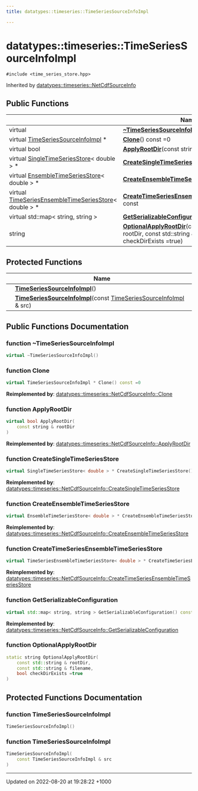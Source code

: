 ```yaml
---
title: datatypes::timeseries::TimeSeriesSourceInfoImpl

---
```


# datatypes::timeseries::TimeSeriesSourceInfoImpl






`#include <time_series_store.hpp>`

Inherited by [datatypes::timeseries::NetCdfSourceInfo](/uchronia-ts-doc/cpp/Classes/classdatatypes_1_1timeseries_1_1NetCdfSourceInfo/)

## Public Functions

|                | Name           |
| -------------- | -------------- |
| virtual | **[~TimeSeriesSourceInfoImpl](/uchronia-ts-doc/cpp/Classes/classdatatypes_1_1timeseries_1_1TimeSeriesSourceInfoImpl/#function-~timeseriessourceinfoimpl)**() |
| virtual [TimeSeriesSourceInfoImpl](/uchronia-ts-doc/cpp/Classes/classdatatypes_1_1timeseries_1_1TimeSeriesSourceInfoImpl/) * | **[Clone](/uchronia-ts-doc/cpp/Classes/classdatatypes_1_1timeseries_1_1TimeSeriesSourceInfoImpl/#function-clone)**() const =0 |
| virtual bool | **[ApplyRootDir](/uchronia-ts-doc/cpp/Classes/classdatatypes_1_1timeseries_1_1TimeSeriesSourceInfoImpl/#function-applyrootdir)**(const string & rootDir) |
| virtual [SingleTimeSeriesStore](/uchronia-ts-doc/cpp/Classes/classdatatypes_1_1timeseries_1_1SingleTimeSeriesStore/)< double > * | **[CreateSingleTimeSeriesStore](/uchronia-ts-doc/cpp/Classes/classdatatypes_1_1timeseries_1_1TimeSeriesSourceInfoImpl/#function-createsingletimeseriesstore)**() const |
| virtual [EnsembleTimeSeriesStore](/uchronia-ts-doc/cpp/Classes/classdatatypes_1_1timeseries_1_1EnsembleTimeSeriesStore/)< double > * | **[CreateEnsembleTimeSeriesStore](/uchronia-ts-doc/cpp/Classes/classdatatypes_1_1timeseries_1_1TimeSeriesSourceInfoImpl/#function-createensembletimeseriesstore)**() const |
| virtual [TimeSeriesEnsembleTimeSeriesStore](/uchronia-ts-doc/cpp/Classes/classdatatypes_1_1timeseries_1_1TimeSeriesEnsembleTimeSeriesStore/)< double > * | **[CreateTimeSeriesEnsembleTimeSeriesStore](/uchronia-ts-doc/cpp/Classes/classdatatypes_1_1timeseries_1_1TimeSeriesSourceInfoImpl/#function-createtimeseriesensembletimeseriesstore)**() const |
| virtual std::map< string, string > | **[GetSerializableConfiguration](/uchronia-ts-doc/cpp/Classes/classdatatypes_1_1timeseries_1_1TimeSeriesSourceInfoImpl/#function-getserializableconfiguration)**() const |
| string | **[OptionalApplyRootDir](/uchronia-ts-doc/cpp/Classes/classdatatypes_1_1timeseries_1_1TimeSeriesSourceInfoImpl/#function-optionalapplyrootdir)**(const std::string & rootDir, const std::string & filename, bool checkDirExists =true) |

## Protected Functions

|                | Name           |
| -------------- | -------------- |
| | **[TimeSeriesSourceInfoImpl](/uchronia-ts-doc/cpp/Classes/classdatatypes_1_1timeseries_1_1TimeSeriesSourceInfoImpl/#function-timeseriessourceinfoimpl)**() |
| | **[TimeSeriesSourceInfoImpl](/uchronia-ts-doc/cpp/Classes/classdatatypes_1_1timeseries_1_1TimeSeriesSourceInfoImpl/#function-timeseriessourceinfoimpl)**(const [TimeSeriesSourceInfoImpl](/uchronia-ts-doc/cpp/Classes/classdatatypes_1_1timeseries_1_1TimeSeriesSourceInfoImpl/) & src) |

## Public Functions Documentation

### function ~TimeSeriesSourceInfoImpl

```cpp
virtual ~TimeSeriesSourceInfoImpl()
```


### function Clone

```cpp
virtual TimeSeriesSourceInfoImpl * Clone() const =0
```


**Reimplemented by**: [datatypes::timeseries::NetCdfSourceInfo::Clone](/uchronia-ts-doc/cpp/Classes/classdatatypes_1_1timeseries_1_1NetCdfSourceInfo/#function-clone)


### function ApplyRootDir

```cpp
virtual bool ApplyRootDir(
    const string & rootDir
)
```


**Reimplemented by**: [datatypes::timeseries::NetCdfSourceInfo::ApplyRootDir](/uchronia-ts-doc/cpp/Classes/classdatatypes_1_1timeseries_1_1NetCdfSourceInfo/#function-applyrootdir)


### function CreateSingleTimeSeriesStore

```cpp
virtual SingleTimeSeriesStore< double > * CreateSingleTimeSeriesStore() const
```


**Reimplemented by**: [datatypes::timeseries::NetCdfSourceInfo::CreateSingleTimeSeriesStore](/uchronia-ts-doc/cpp/Classes/classdatatypes_1_1timeseries_1_1NetCdfSourceInfo/#function-createsingletimeseriesstore)


### function CreateEnsembleTimeSeriesStore

```cpp
virtual EnsembleTimeSeriesStore< double > * CreateEnsembleTimeSeriesStore() const
```


**Reimplemented by**: [datatypes::timeseries::NetCdfSourceInfo::CreateEnsembleTimeSeriesStore](/uchronia-ts-doc/cpp/Classes/classdatatypes_1_1timeseries_1_1NetCdfSourceInfo/#function-createensembletimeseriesstore)


### function CreateTimeSeriesEnsembleTimeSeriesStore

```cpp
virtual TimeSeriesEnsembleTimeSeriesStore< double > * CreateTimeSeriesEnsembleTimeSeriesStore() const
```


**Reimplemented by**: [datatypes::timeseries::NetCdfSourceInfo::CreateTimeSeriesEnsembleTimeSeriesStore](/uchronia-ts-doc/cpp/Classes/classdatatypes_1_1timeseries_1_1NetCdfSourceInfo/#function-createtimeseriesensembletimeseriesstore)


### function GetSerializableConfiguration

```cpp
virtual std::map< string, string > GetSerializableConfiguration() const
```


**Reimplemented by**: [datatypes::timeseries::NetCdfSourceInfo::GetSerializableConfiguration](/uchronia-ts-doc/cpp/Classes/classdatatypes_1_1timeseries_1_1NetCdfSourceInfo/#function-getserializableconfiguration)


### function OptionalApplyRootDir

```cpp
static string OptionalApplyRootDir(
    const std::string & rootDir,
    const std::string & filename,
    bool checkDirExists =true
)
```


## Protected Functions Documentation

### function TimeSeriesSourceInfoImpl

```cpp
TimeSeriesSourceInfoImpl()
```


### function TimeSeriesSourceInfoImpl

```cpp
TimeSeriesSourceInfoImpl(
    const TimeSeriesSourceInfoImpl & src
)
```


-------------------------------

Updated on 2022-08-20 at 19:28:22 +1000